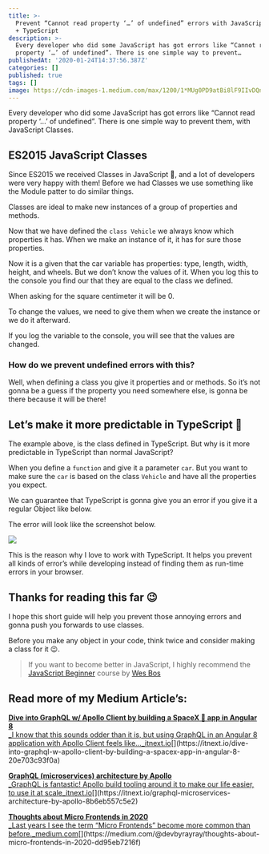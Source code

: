 ```yaml
---
title: >-
  Prevent “Cannot read property ‘…’ of undefined” errors with JavaScript Classes
  + TypeScript
description: >-
  Every developer who did some JavaScript has got errors like “Cannot read
  property ‘…’ of undefined”. There is one simple way to prevent…
publishedAt: '2020-01-24T14:37:56.387Z'
categories: []
published: true
tags: []
image: https://cdn-images-1.medium.com/max/1200/1*MUg0PD9atBi8lF9IIvDQnA.png
---
```



Every developer who did some JavaScript has got errors like “Cannot read property ‘…’ of undefined”. There is one simple way to prevent them, with JavaScript Classes.

## ES2015 JavaScript Classes

Since ES2015 we received Classes in JavaScript 🙌, and a lot of developers were very happy with them! Before we had Classes we use something like the Module patter to do similar things.

Classes are ideal to make new instances of a group of properties and methods.

Now that we have defined the `class Vehicle` we always know which properties it has. When we make an instance of it, it has for sure those properties.

Now it is a given that the car variable has properties: type, length, width, height, and wheels. But we don’t know the values of it. When you log this to the console you find our that they are equal to the class we defined.

When asking for the square centimeter it will be 0.

To change the values, we need to give them when we create the instance or we do it afterward.

If you log the variable to the console, you will see that the values are changed.

### How do we prevent undefined errors with this?

Well, when defining a class you give it properties and or methods. So it’s not gonna be a guess if the property you need somewhere else, is gonna be there because it will be there!

## Let’s make it more predictable in TypeScript 🙌

The example above, is the class defined in TypeScript. But why is it more predictable in TypeScript than normal JavaScript?

When you define a `function` and give it a parameter `car`. But you want to make sure the `car` is based on the class `Vehicle` and have all the properties you expect.

We can guarantee that TypeScript is gonna give you an error if you give it a regular Object like below.

The error will look like the screenshot below.

![](https://cdn-images-1.medium.com/max/1200/1*tyBYnPiSz8TDRPXXKJr01A.png)

This is the reason why I love to work with TypeScript. It helps you prevent all kinds of error’s while developing instead of finding them as run-time errors in your browser.

## Thanks for reading this far 😉

I hope this short guide will help you prevent those annoying errors and gonna push you forwards to use classes.

Before you make any object in your code, think twice and consider making a class for it 😉.

> If you want to become better in JavaScript, I highly recommend the [JavaScript Beginner](https://BeginnerJavaScript.com/friend/MRFRONTEND) course by [Wes Bos](https://medium.com/u/86a55cd7983b)

## **Read more of my Medium Article’s:**

[**Dive into GraphQL w/ Apollo Client by building a SpaceX 🚀 app in Angular 8**  
_I know that this sounds odder than it is, but using GraphQL in an Angular 8 application with Apollo Client feels like…_itnext.io](https://itnext.io/dive-into-graphql-w-apollo-client-by-building-a-spacex-app-in-angular-8-20e703c93f0a "https://itnext.io/dive-into-graphql-w-apollo-client-by-building-a-spacex-app-in-angular-8-20e703c93f0a")[](https://itnext.io/dive-into-graphql-w-apollo-client-by-building-a-spacex-app-in-angular-8-20e703c93f0a)

[**GraphQL (microservices) architecture by Apollo**  
_GraphQL is fantastic! Apollo build tooling around it to make our life easier, to use it at scale_itnext.io](https://itnext.io/graphql-microservices-architecture-by-apollo-8b6eb557c5e2 "https://itnext.io/graphql-microservices-architecture-by-apollo-8b6eb557c5e2")[](https://itnext.io/graphql-microservices-architecture-by-apollo-8b6eb557c5e2)

[**Thoughts about Micro Frontends in 2020**  
_Last years I see the term “Micro Frontends” become more common than before._medium.com](https://medium.com/@devbyrayray/thoughts-about-micro-frontends-in-2020-dd95eb7216f "https://medium.com/@devbyrayray/thoughts-about-micro-frontends-in-2020-dd95eb7216f")[](https://medium.com/@devbyrayray/thoughts-about-micro-frontends-in-2020-dd95eb7216f)